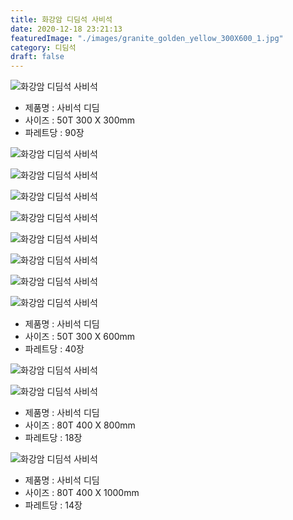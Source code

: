 ```yaml
---
title: 화강암 디딤석 사비석
date: 2020-12-18 23:21:13
featuredImage: "./images/granite_golden_yellow_300X600_1.jpg"
category: 디딤석
draft: false
---
```


![화강암 디딤석 사비석](./images/granite_golden_yellow_300X300_1.jpg)

- 제품명 : 사비석 디딤
- 사이즈 : 50T 300 X 300mm
- 파레트당 : 90장

![화강암 디딤석 사비석](./images/granite_golden_yellow_300X600_1.jpg)

![화강암 디딤석 사비석](./images/granite_golden_yellow_300X600_2.jpg)

![화강암 디딤석 사비석](./images/granite_golden_yellow_300X600_3.jpg)

![화강암 디딤석 사비석](./images/granite_golden_yellow_300X600_4.jpg)

![화강암 디딤석 사비석](./images/granite_golden_yellow_300X600_5.jpg)

![화강암 디딤석 사비석](./images/granite_golden_yellow_300X600_6.jpg)

![화강암 디딤석 사비석](./images/granite_golden_yellow_300X600_7.jpg)

![화강암 디딤석 사비석](./images/granite_golden_yellow_300X600_8.jpg)

- 제품명 : 사비석 디딤
- 사이즈 : 50T 300 X 600mm
- 파레트당 : 40장

![화강암 디딤석 사비석](./images/granite_golden_yellow_400X800_1.jpg)

![화강암 디딤석 사비석](./images/granite_golden_yellow_400X800_2.jpg)

- 제품명 : 사비석 디딤
- 사이즈 : 80T 400 X 800mm
- 파레트당 : 18장

![화강암 디딤석 사비석](./images/granite_golden_yellow_400X1000_1.jpg)

- 제품명 : 사비석 디딤
- 사이즈 : 80T 400 X 1000mm
- 파레트당 : 14장